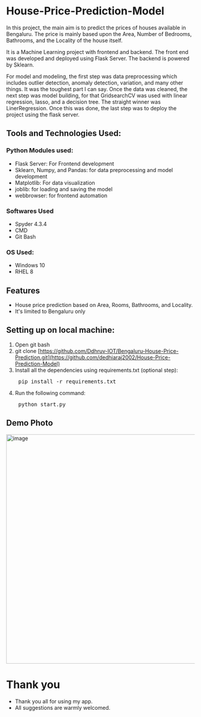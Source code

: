 # House-Price-Prediction-Model


In this project, the main aim is to predict the prices of houses available in Bengaluru.
The price is mainly based upon the Area, Number of Bedrooms, Bathrooms, and the Locality of the house itself.

It is a Machine Learning project with frontend and backend. The front end was developed and deployed using Flask Server. The backend is powered by Sklearn.

For model and modeling, the first step was data preprocessing which includes outlier detection, anomaly detection, variation, and many other things. It was the toughest part I can say. Once the data was cleaned, the next step was model building, for that GridsearchCV was used with linear regression, lasso, and a decision tree. The straight winner was LinerRegression. Once this was done, the last step was to deploy the project using the flask server.

## Tools and Technologies Used:

### Python Modules used:
- Flask Server: For Frontend development
- Sklearn, Numpy, and Pandas: for data preprocessing and model development
- Matplotlib: For data visualization
- joblib: for loading and saving the model
- webbrowser: for frontend automation

### Softwares Used 
- Spyder 4.3.4
- CMD
- Git Bash

### OS Used:
- Windows 10
- RHEL 8

## Features  
- House price prediction based on Area, Rooms, Bathrooms, and Locality.
- It's limited to Bengaluru only

## Setting up on local machine: 
1. Open git bash 
2. git clone [https://github.com/Ddhruv-IOT/Bengaluru-House-Price-Prediction.git](https://github.com/dedhiaraj2002/House-Price-Prediction-Model)
3. Install all the dependencies using requirements.txt (optional step):
	<pre> pip install -r requirements.txt </pre>
4. Run the following command:
	<pre> python start.py</pre>

## Demo Photo 
<img width="612" alt="image" src="https://github.com/dedhiaraj2002/House-Price-Prediction-Model/assets/58104026/e88c3c4a-f683-443a-9d5a-2085ab0d1b53">

# Thank you
- Thank you all for using my app.
- All suggestions are warmly welcomed.

